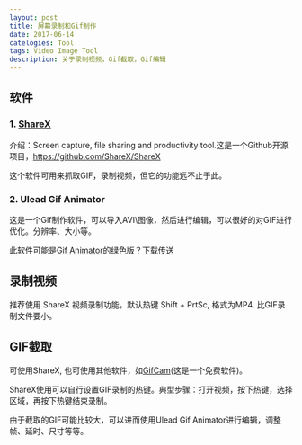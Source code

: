 ```yaml
---
layout: post
title: 屏幕录制和Gif制作
date: 2017-06-14
catelogies: Tool
tags: Video	Image Tool
description: 关于录制视频，Gif截取，Gif编辑
---
```


## 软件

### 1. [ShareX](https://getsharex.com/) 

介绍：Screen capture, file sharing and productivity tool.这是一个Github开源项目，<https://github.com/ShareX/ShareX>

这个软件可用来抓取GIF，录制视频，但它的功能远不止于此。

### 2. Ulead Gif Animator

这是一个Gif制作软件，可以导入AVI\图像，然后进行编辑，可以很好的对GIF进行优化。分辨率、大小等。

此软件可能是[Gif Animator](http://www.gif-animator.com/)的绿色版？[下载传送](http://www.xdowns.com/soft/31/32/2006/Soft_28113.html)


## 录制视频

推荐使用 ShareX 视频录制功能，默认热键 Shift + PrtSc, 格式为MP4. 比GIF录制文件要小。


## GIF截取

可使用ShareX, 也可使用其他软件，如[GifCam](http://blog.bahraniapps.com/gifcam/#download)(这是一个免费软件)。

ShareX使用可以自行设置GIF录制的热键。典型步骤：打开视频，按下热键，选择区域，再按下热键结束录制。

由于截取的GIF可能比较大，可以进而使用Ulead Gif Animator进行编辑，调整帧、延时、尺寸等等。
